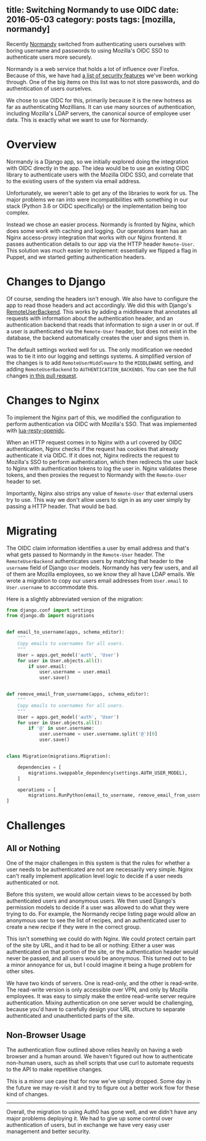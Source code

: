 title: Switching Normandy to use OIDC
date: 2016-05-03
category: posts
tags: [mozilla, normandy]
---

Recently [Normandy][] switched from authenticating users ourselves
with boring username and passwords to using Mozilla's OIDC SSO
to authenticate users more securely.

Normandy is a web service that holds a lot of influence over
Firefox. Because of this, we have had [a list of security
features][sec-checklist] we've been working through. One of the big
items on this list was to not store passwords, and do authentication
of users ourselves.

We chose to use OIDC for this, primarily because it is the
new hotness as far as authenticating Mozillians. It can use many
sources of authentication, including Mozilla's LDAP servers, the
canonical source of employee user data. This is exactly what we want
to use for Normandy.


# Overview

Normandy is a Django app, so we initially explored doing the
integration with OIDC directly in the app. The idea would be to use
an existing OIDC library to authenticate users with the Mozilla OIDC SSO, and
correlate that to the existing users of the system via email address.

Unfortunately, we weren't able to get any of the libraries to
work for us. The major problems we ran into were incompatibilities with
something in our stack (Python 3.6 or OIDC specifically) or the
implementation being too complex.

Instead we chose an easier process. Normandy is fronted by Nginx,
which does some work with caching and logging. Our operations team
has an Nginx access-proxy integration that works with our Nginx frontend. It passes
authentication details to our app via the HTTP header
`Remote-User`. This solution was much easier to implement: essentially
we flipped a flag in Puppet, and we started getting authentication
headers.


# Changes to Django

Of course, sending the headers isn't enough. We also have to configure
the app to read those headers and act accordingly. We did this with
Django's [RemoteUserBackend][]. This works by adding a middleware
that annotates all requests with information about the authentication
header, and an authentication backend that reads that information to
sign a user in or out. If a user is authenticated via the
`Remote-User` header, but does not exist in the database, the backend
automatically creates the user and signs them in.

The default settings worked well for us. The only modification we
needed was to tie it into our logging and settings systems.  A
simplified version of the changes is to add `RemoteUserMiddleware` to
the `MIDDLEWARE` setting, and adding `RemoteUserBackend` to
`AUTHENTICATION_BACKENDS`. You can see the full
changes [in this pull request][normandy#569].


# Changes to Nginx

To implement the Nginx part of this, we modified the configuration to
perform authentication via OIDC with Mozilla's SSO. That was implemented
with [lua-resty-openidc][].

When an HTTP request comes in to Nginx with a url covered by OIDC authentication,
Nginx checks if the request has cookies
that already authenticate it via OIDC. If it does not, Nginx redirects
the request to Mozilla's SSO to perform authentication, which then redirects
the user back to Nginx with authentication tokens to log the user
in. Nginx validates these tokens, and then proxies the request to
Normandy with the `Remote-User` header to set.

Importantly, Nginx also strips any value of `Remote-User` that
external users try to use. This way we don't allow users to sign in as
any user simply by passing a HTTP header. That would be bad.


# Migrating

The OIDC claim information identifies a user by email address and
that's what gets passed to Normandy in the `Remote-User`
header. The `RemoteUserBackend` authenticates users by matching that
header to the `username` field of Django `User` models. Normandy has
very few users, and all of them are Mozilla employees, so we know they
all have LDAP emails. We wrote a migration to copy our users email
addresses from `User.email` to `User.username` to accommodate this.

Here is a slightly abbreviated version of the migration:

```python
from django.conf import settings
from django.db import migrations


def email_to_username(apps, schema_editor):
    """
    Copy emails to usernames for all users.
    """
    User = apps.get_model('auth', 'User')
    for user in User.objects.all():
        if user.email:
            user.username = user.email
            user.save()


def remove_email_from_username(apps, schema_editor):
    """
    Copy emails to usernames for all users.
    """
    User = apps.get_model('auth', 'User')
    for user in User.objects.all():
        if '@' in user.username:
            user.username = user.username.split('@')[0]
            user.save()


class Migration(migrations.Migration):

    dependencies = [
        migrations.swappable_dependency(settings.AUTH_USER_MODEL),
    ]

    operations = [
        migrations.RunPython(email_to_username, remove_email_from_username),
]
```

# Challenges

## All or Nothing

One of the major challenges in this system is that the rules for
whether a user needs to be authenticated are not are necessarily very
simple. Nginx can't really implement application level logic to decide
if a user needs authenticated or not.

Before this system, we would allow certain views to be accessed by
both authenticated users and anonymous users. We then used Django's
permission models to decide if a user was allowed to do what they were
trying to do. For example, the Normandy recipe listing page would
allow an anonymous user to see the list of recipes, and an
authenticated user to create a new recipe if they were in the correct
group.

This isn't something we could do with Nginx. We could protect certain
part of the site by URL, and it had to be all or nothing: Either a
user was authenticated on that portion of the site, or the
authentication header would never be passed, and all users would be
anonymous. This turned out to be a minor annoyance for us, but I could
imagine it being a huge problem for other sites.

We have two kinds of servers. One is read-only, and the other is
read-write. The read-write version is only accessible over VPN, and
only by Mozilla employees. It was easy to simply make the entire
read-write server require authentication. Mixing authentication on one
server would be challenging, because you'd have to carefully design
your URL structure to separate authenticated and unauthenticted parts
of the site.

## Non-Browser Usage

The authentication flow outlined above relies heavily on having a web
browser and a human around. We haven't figured out how to authenticate
non-human users, such as shell scripts that use curl to automate
requests to the API to make repetitive changes.

This is a minor use case that for now we've simply dropped. Some day
in the future we may re-visit it and try to figure out a better work
flow for these kind of changes.


---


Overall, the migration to using Auth0 has gone well, and we didn't
have any major problems deploying it. We had to give up some control
over authentication of users, but in exchange we have very easy user
management and better security.


[Normandy]: https://github.com/mozilla/normandy/
[sec-checklist]: https://github.com/mozilla/normandy/issues/286
[RemoteUserBackend]: https://docs.djangoproject.com/en/1.11/howto/auth-remote-user/
[normandy#569]: https://github.com/mozilla/normandy/pull/569/files
[lua-resty-openidc]: https://github.com/pingidentity/lua-resty-openidc
